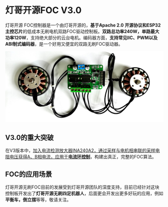 # 灯哥开源FOC V3.0 

灯哥开源 FOC控制器是一个由灯哥开源的，**基于Apache 2.0 开源协议和ESP32主控芯片**的低成本无刷电机双路FOC驱动控制板。**双路总功率240W，单路最大功率120W**，支持绝大部分的云台电机。编码器方面，**支持常见IIC、PWM以及ABI制式编码器**，是一个好用又便宜的双路无刷FOC驱动器。



![1-1](image/1-1.png)

## V3.0的重大突破

在V3版本中，<u>加入电流检测放大器INA240A2，通过采样与电机相串联的采样电阻电压获得A、B相电流，应用于**电流环控制**</u>，构建出真正，完整的FOC算法。



## FOC的应用场景

灯哥开源无刷FOC目前的发展受到灯哥开源团队的深度支持，目前已经针对这块控制板开发出了**灯哥开源无刷四足机器人**，后面更会开发出更多好玩的应用，例如**平衡车，倒立摆**等等，敬请关注。

